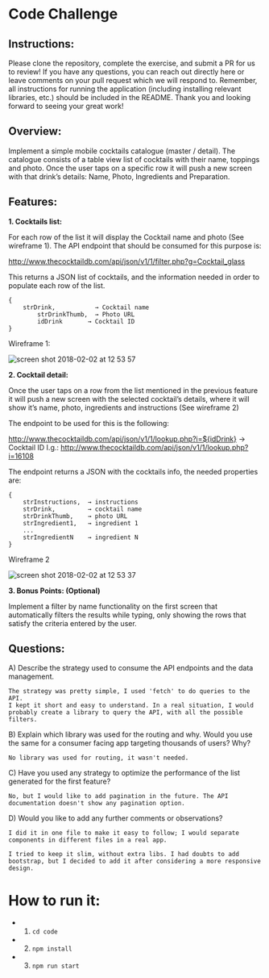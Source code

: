 # Code Challenge

## Instructions:

Please clone the repository, complete the exercise, and submit a PR for us to review! If you have any questions, you can reach out directly here or leave comments on your pull request which we will respond to. Remember, all instructions for running the application (including installing relevant libraries, etc.) should be included in the README. Thank you and looking forward to seeing your great work!

## Overview:

Implement a simple mobile cocktails catalogue (master / detail). The catalogue consists of a table view list of cocktails with their name, toppings and photo. Once the user taps on a specific row it will push a new screen with that drink’s details: Name, Photo, Ingredients and Preparation.

## Features:

**1. Cocktails list:**

For each row of the list it will display the Cocktail name and photo (See wireframe 1).
The API endpoint that should be consumed for this purpose is: 

http://www.thecocktaildb.com/api/json/v1/1/filter.php?g=Cocktail_glass

This returns a JSON list of cocktails, and the information needed in order to populate each row of the list.

```
{
 	strDrink,           → Cocktail name
     	strDrinkThumb,  → Photo URL
      	idDrink       → Cocktail ID
}
```

Wireframe 1:

![screen shot 2018-02-02 at 12 53 57](https://user-images.githubusercontent.com/263229/35742087-40b1ce26-0818-11e8-91d7-5c2ea0d4a6aa.png)




**2. Cocktail detail:**

Once the user taps on a row from the list mentioned in the previous feature it will push a new screen with the selected cocktail’s details, where it will show it’s name, photo, ingredients and instructions (See wireframe 2)

The endpoint to be used for this is the following:
 
http://www.thecocktaildb.com/api/json/v1/1/lookup.php?i=${idDrink} → Cocktail ID
I.g.: http://www.thecocktaildb.com/api/json/v1/1/lookup.php?i=16108

The endpoint returns a JSON with the cocktails info, the needed properties are:
```
{
	strInstructions,  → instructions
	strDrink,         → cocktail name
	strDrinkThumb,    → photo URL
	strIngredient1,   → ingredient 1
	...
	strIngredientN    → ingredient N
}
```

Wireframe 2

![screen shot 2018-02-02 at 12 53 37](https://user-images.githubusercontent.com/263229/35742155-63205b1c-0818-11e8-8b4b-608a46eaa718.png)
	
  
  
  
**3. Bonus Points: (Optional)**

Implement a filter by name functionality on the first screen that automatically filters the results while typing, only showing the rows that satisfy the criteria entered by the user.

## Questions:

A) Describe the strategy used to consume the API endpoints and the data management.

```
The strategy was pretty simple, I used 'fetch' to do queries to the API.
I kept it short and easy to understand. In a real situation, I would probably create a library to query the API, with all the possible filters.
```

B) Explain which library was used for the routing and why. Would you use the same for a consumer facing app targeting thousands of users? Why?
```
No library was used for routing, it wasn't needed.
```

C) Have you used any strategy to optimize the performance of the list generated for the first feature?
```
No, but I would like to add pagination in the future. The API documentation doesn't show any pagination option.
```

D) Would you like to add any further comments or observations?
```
I did it in one file to make it easy to follow; I would separate components in different files in a real app.

I tried to keep it slim, without extra libs. I had doubts to add bootstrap, but I decided to add it after considering a more responsive design.
```

# How to run it:

* 1. `cd code`
* 2. `npm install`
* 3. `npm run start`
